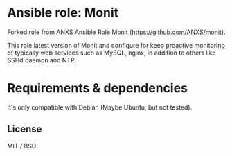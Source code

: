 # Ansible role: Monit

Forked role from ANXS Ansible Role Monit (https://github.com/ANXS/monit). 

This role latest version of Monit and configure for keep proactive monitoring of typically web services such as MySQL, nginx, in addition to others like SSHd daemon and NTP.

# Requirements & dependencies

It's only compatible with Debian (Maybe Ubuntu, but not tested).

## License

MIT / BSD

